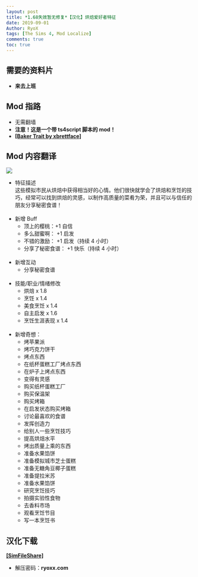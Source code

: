 ```yaml
---
layout: post
title: *1.68失效暂无修复*【汉化】烘焙爱好者特征
date: 2019-09-01
Author: RyoX
tags: [The Sims 4, Mod Localize]
comments: true
toc: true
---
```


## 需要的资料片

- **来去上班**

## Mod 指路

- 无需翻墙
- **注意！这是一个带 ts4script 脚本的 mod！**
- **[[Baker Trait by xbrettface]](http://modthesims.info/d/632031/baker-trait.html)**

<!--break-->

## Mod 内容翻译

![](https://raw.githubusercontent.com/ryoxxyz/MyPage/master/images/2019-09-01/baker_trait_localize.png)

- 特征描述  
   这些模拟市民从烘焙中获得相当好的心情。他们很快就学会了烘焙和烹饪的技巧，经常可以找到烘焙的灵感，以制作高质量的菜肴为荣，并且可以与信任的朋友分享秘密食谱！
  <br/><br/>
- 新增 Buff
  - 顶上的樱桃：+1 自信
  - 多么甜蜜啊： +1 启发
  - 不错的激励： +1 启发（持续 4 小时）
  - 分享了秘密食谱： +1 快乐（持续 4 小时）
    <br/><br/>
- 新增互动
  - 分享秘密食谱
    <br/><br/>
- 技能/职业/情绪修改
  - 烘焙 x 1.8
  - 烹饪 x 1.4
  - 美食烹饪 x 1.4
  - 自主启发 x 1.6
  - 烹饪生涯表现 x 1.4
    <br/><br/>
- 新增奇想：
  - 烤苹果派
  - 烤巧克力饼干
  - 烤点东西
  - 在纸杯蛋糕工厂烤点东西
  - 在炉子上烤点东西
  - 变得有灵感
  - 购买纸杯蛋糕工厂
  - 购买保温架
  - 购买烤箱
  - 在启发状态购买烤箱
  - 讨论最喜欢的食谱
  - 发挥创造力
  - 给别人一些烹饪技巧
  - 提高烘焙水平
  - 烤出质量上乘的东西
  - 准备水果馅饼
  - 准备模拟城市芝士蛋糕
  - 准备无糖角豆椰子蛋糕
  - 准备提拉米苏
  - 准备水果馅饼
  - 研究烹饪技巧
  - 拍摄实验性食物
  - 去香料市场
  - 观看烹饪节目
  - 写一本烹饪书

## 汉化下载

**[[SimFileShare]](http://www.simfileshare.net/download/1216052/)**

- 解压密码：**ryoxx.com**
